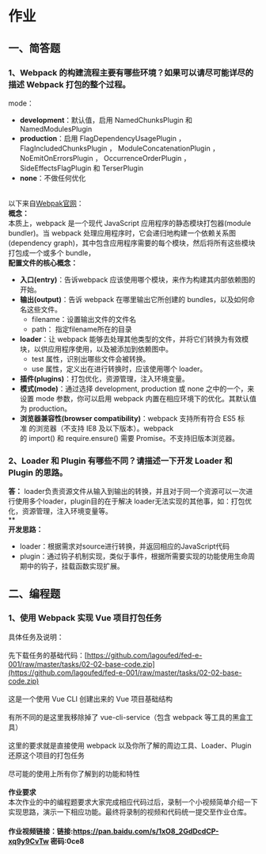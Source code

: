 
# 作业
## 一、简答题
### 1、Webpack 的构建流程主要有哪些环境？如果可以请尽可能详尽的描述 Webpack 打包的整个过程。
mode：

- **development**：默认值，启用 NamedChunksPlugin 和 NamedModulesPlugin
- **production**：启用 FlagDependencyUsagePlugin ， FlagIncludedChunksPlugin ， ModuleConcatenationPlugin ， NoEmitOnErrorsPlugin ， OccurrenceOrderPlugin ， SideEffectsFlagPlugin 和 TerserPlugin 
- **none**：不做任何优化


<br />以下来自[Webpak官网](https://webpack.docschina.org/concepts/)：<br />**概念：**<br />本质上，webpack 是一个现代 JavaScript 应用程序的静态模块打包器(module bundler)。当 webpack 处理应用程序时，它会递归地构建一个依赖关系图(dependency graph)，其中包含应用程序需要的每个模块，然后将所有这些模块打包成一个或多个 bundle，<br />**配置文件的核心概念：**

- **入口(entry)**：告诉webpack 应该使用哪个模块，来作为构建其内部依赖图的开始。
- **输出(output)**：告诉 webpack 在哪里输出它所创建的 bundles，以及如何命名这些文件。
   - filename：设置输出文件的文件名
   - path： 指定filename所在的目录
- **loader**：让 webpack 能够去处理其他类型的文件，并将它们转换为有效模块，以供应用程序使用，以及被添加到依赖图中。
   - test 属性，识别出哪些文件会被转换。
   - use 属性，定义出在进行转换时，应该使用哪个 loader。
- **插件(plugins)**：打包优化，资源管理，注入环境变量。
- **模式(mode)**：通过选择 development, production 或 none 之中的一个，来设置 mode 参数，你可以启用 webpack 内置在相应环境下的优化。其默认值为 production。
- **浏览器兼容性(browser compatibility)**：webpack 支持所有符合 ES5 标准 的浏览器（不支持 IE8 及以下版本）。webpack 的 import() 和 require.ensure() 需要 Promise。不支持旧版本浏览器。



### 2、Loader 和 Plugin 有哪些不同？请描述一下开发 Loader 和 Plugin 的思路。
**答：** loader负责资源文件从输入到输出的转换，并且对于同一个资源可以一次进行使用多个loader，plugin目的在于解决 loader无法实现的其他事，如：打包优化，资源管理，注入环境变量等。<br />**<br />**开发思路：**

- loader：根据需求对source进行转换，并返回相应的JavaScript代码
- plugin：通过钩子机制实现，类似于事件，根据所需要实现的功能使用生命周期中的钩子，挂载函数实现扩展。



## 二、编程题
### 1、使用 Webpack 实现 Vue 项目打包任务
具体任务及说明：<br />
<br />先下载任务的基础代码：[https://github.com/lagoufed/fed-e-001/raw/master/tasks/02-02-base-code.zip](https://github.com/lagoufed/fed-e-001/raw/master/tasks/02-02-base-code.zip)<br />
<br />这是一个使用 Vue CLI 创建出来的 Vue 项目基础结构<br />
<br />有所不同的是这里我移除掉了 vue-cli-service（包含 webpack 等工具的黑盒工具）<br />
<br />这里的要求就是直接使用 webpack 以及你所了解的周边工具、Loader、Plugin 还原这个项目的打包任务<br />
<br />尽可能的使用上所有你了解到的功能和特性<br />
<br />**作业要求**<br />本次作业的中的编程题要求大家完成相应代码过后，录制一个小视频简单介绍一下实现思路，演示一下相应功能。最终将录制的视频和代码统一提交至作业仓库。

#### 作业视频链接：链接:https://pan.baidu.com/s/1xO8_2GdDcdCP-xq9y9CvTw  密码:0ce8
